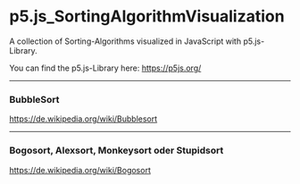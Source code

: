 # p5.js_SortingAlgorithmVisualization
A collection of Sorting-Algorithms visualized in JavaScript with p5.js-Library.

You can find the p5.js-Library here: https://p5js.org/
***
### BubbleSort
https://de.wikipedia.org/wiki/Bubblesort
***
### Bogosort, Alexsort, Monkeysort oder Stupidsort
https://de.wikipedia.org/wiki/Bogosort
